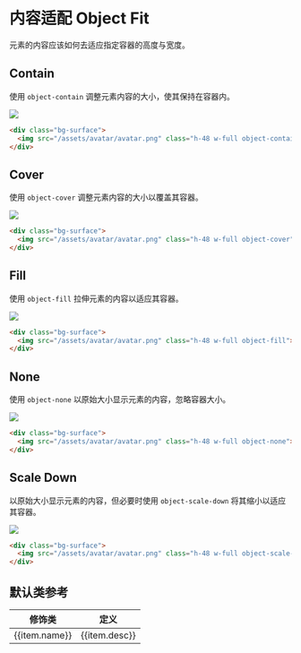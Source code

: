 # 内容适配 Object Fit

元素的内容应该如何去适应指定容器的高度与宽度。

## Contain

使用 `object-contain` 调整元素内容的大小，使其保持在容器内。

<Example>
  <div class="bg-surface">
    <img src="/assets/avatar/avatar.png" class="h-48 w-full object-contain">
  </div>
</Example>

```html
<div class="bg-surface">
  <img src="/assets/avatar/avatar.png" class="h-48 w-full object-contain">
</div>
```

## Cover

使用 `object-cover` 调整元素内容的大小以覆盖其容器。

<Example>
  <div class="bg-surface">
    <img src="/assets/avatar/avatar.png" class="h-48 w-full object-cover">
  </div>
</Example>

```html
<div class="bg-surface">
  <img src="/assets/avatar/avatar.png" class="h-48 w-full object-cover">
</div>
```

## Fill

使用 `object-fill` 拉伸元素的内容以适应其容器。

<Example>
  <div class="bg-surface">
    <img src="/assets/avatar/avatar.png" class="h-48 w-full object-fill">
  </div>
</Example>

```html
<div class="bg-surface">
  <img src="/assets/avatar/avatar.png" class="h-48 w-full object-fill">
</div>
```

## None

使用 `object-none` 以原始大小显示元素的内容，忽略容器大小。

<Example>
  <div class="bg-surface">
    <img src="/assets/avatar/avatar.png" class="h-48 w-full object-none">
  </div>
</Example>

```html
<div class="bg-surface">
  <img src="/assets/avatar/avatar.png" class="h-48 w-full object-none">
</div>
```

## Scale Down

以原始大小显示元素的内容，但必要时使用 `object-scale-down` 将其缩小以适应其容器。

<Example>
  <div class="bg-surface">
    <img src="/assets/avatar/avatar.png" class="h-48 w-full object-scale-down">
  </div>
</Example>

```html
<div class="bg-surface">
  <img src="/assets/avatar/avatar.png" class="h-48 w-full object-scale-down">
</div>
```

## 默认类参考

<Example>
  <table class="table">
    <thead>
      <tr>
        <th>修饰类</th>
        <th>定义</th>
      </tr>
    </thead>
    <tbody>
      <tr v-for="item in objectFitJson">
        <td>{{item.name}}</td>
        <td>{{item.desc}}</td>
      </tr>
    </tbody>
   </table>
</Example>

<script setup>
  const objectFitJson = [
    {name: 'object-contain', desc: 'object-fit: contain;'},
    {name: 'object-cover', desc: 'object-fit: cover;'},
    {name: 'object-fill', desc: 'object-fit: fill;'},
    {name: 'object-none', desc: 'object-fit: none;'},
    {name: 'object-scale-down', desc: 'object-fit: scale-down;'},
  ]
</script>